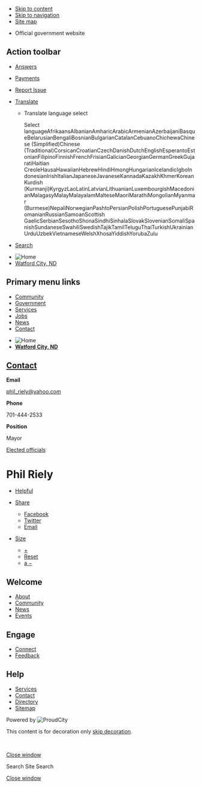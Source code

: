 - [Skip to content](https://cityofwatfordcity.gov/contacts/phil-riely/)
- [Skip to navigation](https://cityofwatfordcity.gov/contacts/phil-riely/)
- [Site map](https://cityofwatfordcity.gov/sitemap)

<!--THE END-->

- Official government website

## Action toolbar

- [Answers](https://cityofwatfordcity.gov/contacts/phil-riely "Answers")
- [Payments](https://cityofwatfordcity.gov/contacts/phil-riely "Payments")
- [Report Issue](https://cityofwatfordcity.gov/contacts/phil-riely "Report Issue")
- [Translate](https://cityofwatfordcity.gov/contacts/phil-riely "Translate")
  
  - Translate language select
    
    Select languageAfrikaansAlbanianAmharicArabicArmenianAzerbaijaniBasqueBelarusianBengaliBosnianBulgarianCatalanCebuanoChichewaChinese (Simplified)Chinese (Traditional)CorsicanCroatianCzechDanishDutchEnglishEsperantoEstonianFilipinoFinnishFrenchFrisianGalicianGeorgianGermanGreekGujaratiHaitian CreoleHausaHawaiianHebrewHindiHmongHungarianIcelandicIgboIndonesianIrishItalianJapaneseJavaneseKannadaKazakhKhmerKoreanKurdish (Kurmanji)KyrgyzLaoLatinLatvianLithuanianLuxembourgishMacedonianMalagasyMalayMalayalamMalteseMaoriMarathiMongolianMyanmar (Burmese)NepaliNorwegianPashtoPersianPolishPortuguesePunjabiRomanianRussianSamoanScottish GaelicSerbianSesothoShonaSindhiSinhalaSlovakSlovenianSomaliSpanishSundaneseSwahiliSwedishTajikTamilTeluguThaiTurkishUkrainianUrduUzbekVietnameseWelshXhosaYiddishYorubaZulu

<!--THE END-->

- [Search](https://cityofwatfordcity.gov/contacts/phil-riely "Search")

<!--THE END-->

- ![Home](https://storage.googleapis.com/proudcity/watfordcitynd/2024/07/MC-WatfordCity-Logo-FC.pdf-213x64.png "Home")
- [Watford City, ND](https://cityofwatfordcity.gov "Home")

## Primary menu links

- [Community](https://cityofwatfordcity.gov/community)
- [Government](https://cityofwatfordcity.gov/government)
- [Services](https://cityofwatfordcity.gov/services)
- [Jobs](https://cityofwatfordcity.gov/jobs-2)
- [News](https://cityofwatfordcity.gov/news)
- [Contact](https://cityofwatfordcity.gov/contact)

<!--THE END-->

- ![Home](https://storage.googleapis.com/proudcity/watfordcitynd/2024/07/MC-WatfordCity-Logo-FC.pdf-213x64.png "Home")
- [**Watford City, ND**](https://cityofwatfordcity.gov "Home")

## [Contact](https://cityofwatfordcity.gov/contact)

**Email**

[phil\_riely@yahoo.com](mailto:phil_riely@yahoo.com)

**Phone**

701-444-2533

**Position**

Mayor

[Elected officials](https://cityofwatfordcity.gov/contact?filter_categories%5B%5D=57)

# Phil Riely

- [Helpful](https://cityofwatfordcity.gov/contacts/phil-riely "This page makes me proud")
- [Share](https://cityofwatfordcity.gov/contacts/phil-riely)
  
  - [Facebook](https://www.facebook.com/sharer/sharer.php?u=https%3A%2F%2Fcityofwatfordcity.gov%2Fcontacts%2Fphil-riely%3Fstaff-member%3Dphil-riely%26post_type%3Dstaff-member%26name%3Dphil-riely "Share on Facebook")
  - [Twitter](https://twitter.com/share?url=https%3A%2F%2Fcityofwatfordcity.gov%2Fcontacts%2Fphil-riely%3Fstaff-member%3Dphil-riely%26post_type%3Dstaff-member%26name%3Dphil-riely "Share on Twitter")
  - [Email](mailto:?subject=Phil%20Riely%20from%20Watford%20City%2C%20ND&body=Read%20more%3A%20https%3A%2F%2Fcityofwatfordcity.gov%2Fcontacts%2Fphil-riely%3Fstaff-member%3Dphil-riely%26post_type%3Dstaff-member%26name%3Dphil-riely "Share by Email")
- [Size](https://cityofwatfordcity.gov/contacts/phil-riely)
  
  - [+](https://cityofwatfordcity.gov/contacts/phil-riely "Increase Font Size")
  - [Reset](https://cityofwatfordcity.gov/contacts/phil-riely "Reset Font Size")
  - [a −](https://cityofwatfordcity.gov/contacts/phil-riely "Decrease Font Size")

## Welcome

- [About](https://cityofwatfordcity.gov/about)
- [Community](https://cityofwatfordcity.gov/community)
- [News](https://cityofwatfordcity.gov/news)
- [Events](https://www.watfordcityevents.com/all/Calendar/List)

## Engage

- [Connect](https://cityofwatfordcity.gov/connect)
- [Feedback](https://cityofwatfordcity.gov/feedback)

## Help

- [Services](https://cityofwatfordcity.gov/services)
- [Contact](https://cityofwatfordcity.gov/contact)
- [Directory](https://cityofwatfordcity.gov/directory)
- [Sitemap](https://cityofwatfordcity.gov/sitemap)

Powered by ![ProudCity](https://cityofwatfordcity.gov/wp-content/plugins/wp-proud-core/assets/images/logo-white-1x.png)

This content is for decoration only [skip decoration](https://cityofwatfordcity.gov/contacts/phil-riely/).

<!--THE END-->

 

[Close window](https://cityofwatfordcity.gov/contacts/phil-riely)

Search Site Search

[Close window](https://cityofwatfordcity.gov/contacts/phil-riely)